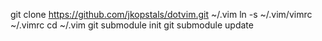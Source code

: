 git clone https://github.com/jkopstals/dotvim.git ~/.vim
ln -s ~/.vim/vimrc ~/.vimrc
cd ~/.vim
git submodule init
git submodule update
